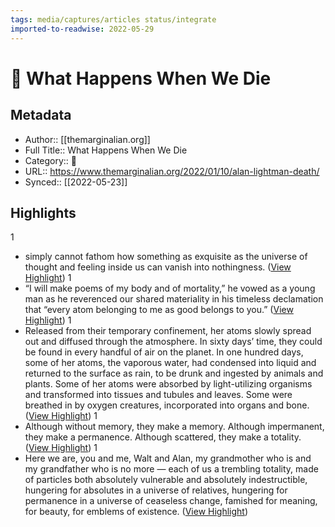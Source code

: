 ```yaml
---
tags: media/captures/articles status/integrate
imported-to-readwise: 2022-05-29
---
```

# 📰 What Happens When We Die

## Metadata
- Author:: [[themarginalian.org]]
- Full Title:: What Happens When We Die
- Category:: 📰
- URL:: https://www.themarginalian.org/2022/01/10/alan-lightman-death/
- Synced:: [[2022-05-23]]

## Highlights
1
- simply cannot fathom how something as exquisite as the universe of thought and feeling inside us can vanish into nothingness. ([View Highlight](https://instapaper.com/read/1508622165/19638503))
1
- “I will make poems of my body and of mortality,” he vowed as a young man as he reverenced our shared materiality in his timeless declamation that “every atom belonging to me as good belongs to you.” ([View Highlight](https://instapaper.com/read/1508622165/19638506))
1
- Released from their temporary confinement, her atoms slowly spread out and diffused through the atmosphere. In sixty days’ time, they could be found in every handful of air on the planet. In one hundred days, some of her atoms, the vaporous water, had condensed into liquid and returned to the surface as rain, to be drunk and ingested by animals and plants. Some of her atoms were absorbed by light-utilizing organisms and transformed into tissues and tubules and leaves. Some were breathed in by oxygen creatures, incorporated into organs and bone. ([View Highlight](https://instapaper.com/read/1508622165/19638518))
1
- Although without memory, they make a memory. Although impermanent, they make a permanence. Although scattered, they make a totality. ([View Highlight](https://instapaper.com/read/1508622165/19638525))
1
- Here we are, you and me, Walt and Alan, my grandmother who is and my grandfather who is no more — each of us a trembling totality, made of particles both absolutely vulnerable and absolutely indestructible, hungering for absolutes in a universe of relatives, hungering for permanence in a universe of ceaseless change, famished for meaning, for beauty, for emblems of existence. ([View Highlight](https://instapaper.com/read/1508622165/19638526))
